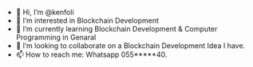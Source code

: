 - 👋 Hi, I’m @kenfoli
- 👀 I’m interested in Blockchain Development
- 🌱 I’m currently learning Blockchain Development & Computer Programming in Genaral
- 💞️ I’m looking to collaborate on a Blockchain Development Idea I have.
- 📫 How to reach me: Whatsapp 055*****40.

<!---
kenfoli/kenfoli is a ✨ special ✨ repository because its `README.md` (this file) appears on your GitHub profile.
You can click the Preview link to take a look at your changes.
--->
